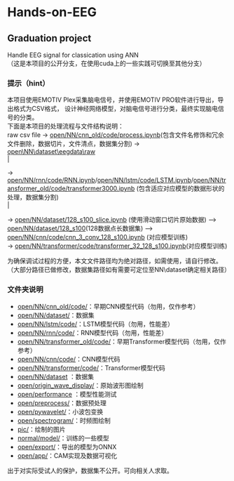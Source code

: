 # Hands-on-EEG
## Graduation project
Handle EEG signal for classication using ANN  
（这是本项目的公开分支，在使用cuda上的一些实践可切换至其他分支）
### 提示（hint）
本项目使用EMOTIV Plex采集脑电信号，并使用EMOTIV PRO软件进行导出，导出格式为CSV格式，
设计神经网络模型，对脑电信号进行分类，最终实现脑电信号的分类。  
下面是本项目的处理流程与文件结构说明：  
raw csv file -> [open/NN/cnn_old/code/process.ipynb](open/NN/cnn_old/code/process.ipynb)(包含文件名修饰和冗余文件删除，数据切片，文件清点，数据集分割) -> [open\NN\dataset\eegdata\raw]()  
|

-> [open/NN/rnn/code/RNN.ipynb](open/NN/rnn/code/RNN.ipynb)/[open/NN/lstm/code/LSTM.ipynb](open/NN/lstm/code/LSTM.ipynb)/[open/NN/transformer_old/code/transformer3000.ipynb](open/NN/transformer_old/code/transformer3000.ipynb) (包含适应对应模型的数据形状的处理，数据集分割)   
|

-> [open/NN/dataset/128_s100_slice.ipynb](open/NN/dataset/128_s100_slice.ipynb) (使用滑动窗口切片原始数据) --> [open/NN/dataset/128_s100](open/NN/dataset/128_s100)(128数据点长数据集) --> [open/NN/cnn/code/cnn_3_conv_128_s100.ipynb](open/NN/cnn/code/cnn_3_conv_128_s100.ipynb) (对应模型训练)  
-> [open/NN/transformer/code/transformer_32_128_s100.ipynb](open/NN/transformer/code/transformer_32_128_s100.ipynb)(对应模型训练)  

为确保调试过程的方便，本文文件路径均为绝对路径，如需使用，请自行修改。（大部分路径已做修改，数据集路径如有需要可定位至NN\dataset确定相关路径）  

### 文件夹说明
- [open/NN/cnn_old/code/](open/NN/cnn_old/code)：早期CNN模型代码（勿用，仅作参考）
- [open/NN/dataset/](open/NN/dataset)：数据集
- [open/NN/lstm/code/](open/NN/lstm/code)：LSTM模型代码（勿用，性能差）
- [open/NN/rnn/code/](open/NN/rnn/code)：RNN模型代码（勿用，性能差）
- [open/NN/transformer_old/code/](open/NN/transformer_old/code)：早期Transformer模型代码（勿用，仅作参考）
- [open/NN/cnn/code/](open/NN/cnn/code)：CNN模型代码
- [open/NN/transformer/code/](open/NN/transformer/code)：Transformer模型代码
- [open/NN/dataset](open/NN/dataset) ：数据集
- [open/origin_wave_display/](open/origin_wave_display)：原始波形图绘制
- [open/performance](open/performance) ：模型性能测试
- [open/preprocess/](open/preprocess)：数据预处理
- [open/pywavelet/](open/pywavelet)：小波包变换
- [open/spectrogram/](open/spectrogram)：时频图绘制
- [pic/](pic)：绘制的图片
- [normal/model/](normal/model)：训练的一些模型
- [open/export/](open/export)：导出的模型为ONNX
- [open/app/](open/app)：CAM实现及数据可视化

出于对实际受试人的保护，数据集不公开。可向相关人求取。

